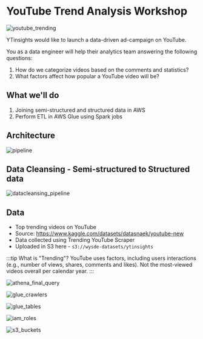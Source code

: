 # YouTube Trend Analysis Workshop

![youtube_trending](https://user-images.githubusercontent.com/62965911/215285044-800a4b41-3226-4fc2-bbed-f1d95f562f60.png)

YTinsights would like to launch a data-driven ad-campaign on YouTube.

You as a data engineer will help their analytics team answering the following questions:

1. How do we categorize videos based on the comments and statistics?
1. What factors affect how popular a YouTube video will be?

## What we'll do

1. Joining semi-structured and structured data in AWS
1. Perform ETL in AWS Glue using Spark jobs

## Architecture

![pipeline](https://user-images.githubusercontent.com/62965911/215285037-d865e0ff-33aa-4bf0-8e98-175db5e6562e.png)

## Data Cleansing - Semi-structured to Structured data

![datacleansing_pipeline](https://user-images.githubusercontent.com/62965911/215285026-e7ff3e14-ec74-4f04-871c-c98bb9a18d7c.png)

## Data 

- Top trending videos on YouTube
- Source: https://www.kaggle.com/datasets/datasnaek/youtube-new
- Data collected using Trending YouTube Scraper
- Uploaded in S3 here - `s3://wysde-datasets/ytinsights`

:::tip What is "Trending"?
YouTube uses factors, including users interactions (e.g., number of views, shares, comments and likes). Not the most-viewed videos overall per calendar year.
:::

![athena_final_query](https://user-images.githubusercontent.com/62965911/215285019-d7fd4ddb-2f28-498e-bafb-40c15c700495.png)

![glue_crawlers](https://user-images.githubusercontent.com/62965911/215285033-aa7c8057-4990-4f35-b08b-d047703a5d1e.png)

![glue_tables](https://user-images.githubusercontent.com/62965911/215285034-eb9ee157-4f26-439d-b7f3-bafb00672071.png)

![iam_roles](https://user-images.githubusercontent.com/62965911/215285035-ff224bf6-77b4-47e4-894c-ea53c5322e1a.png)

![s3_buckets](https://user-images.githubusercontent.com/62965911/215285040-f24b4da2-65e0-4cc5-8fd9-3592caf552a5.png)